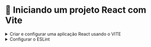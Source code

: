 # 📝 Iniciando um projeto React com Vite
  
<details>
    <summary>Criar e configurar uma aplicação React usando o VITE</summary>

- [ ] Criar o diretório do projeto;
- [ ] Instalar o react usando o Vite ``npm create vite@latest`` ;
      obs: entrar na pasta mas nao instalar as dependencias. so fazer isso depois de instalr o eslint
- [ ] Alterar a chave ``dev`` do arquivo ``package.json``  ;

    ```bash

    "scripts": {
      "dev": "vite --open",
      "build": "vite build",
    },
    ```

</details>

<details>
    <summary>Configurar o ESLint</summary>

- [ ] excluir o arquivo de configuração de lint criado pelo vite com o comando:

    ```bash
    rm .eslintrc.cjs
    ```
- [ ] Remover as dependências que foram instaladas pelo Vite.

    ```bash
    npm remove @typescript-eslint/eslint-plugin @typescript-eslint/parser eslint-plugin-react-hooks eslint-plugin-react-refresh
    ```
- [ ] instalar o pacote de regras de lint com o padrão da Trybe.

    ```bash
    npm i @trybe/eslint-config-frontend -D

    npx install-peerdeps --dev eslint-config-airbnb
    ```

- [ ] Criar o arquivo ``.eslintrc.json`` na raiz do projeto com o seguinte conteúdo.

    ```bash
    {
    "extends": ["airbnb", "airbnb/hooks", "plugin:@typescript-eslint/recommended"],
    "parser": "@typescript-eslint/parser",
    "plugins": ["@typescript-eslint"],
    "env": {
        "browser": true,
        "es2021": true
    },
    "rules": {
        "react/jsx-filename-extension": [1, { "extensions": [".jsx", ".tsx"] }],
        "import/no-extraneous-dependencies": ["error", { "devDependencies": true }]
    }
    }

    ```

- [ ] Editar o arquivo ``pakage.json`` adicionando o script para rodar o ESlint.

    ```bash
    //package.json
    ...
      "scripts": {
        ...
        "lint": "eslint -c .eslintrc.json . --ext .js,.jsx,.ts,.tsx"
        ...
      },
    ...
    ```

- [ ] Criar o arquivo de configuração do VSCode ``.vscode/settings.json`` na raiz do projeto.

    ```bash
    //.vscode/settings.json
    {
      "editor.formatOnSave": true,
      "editor.codeActionsOnSave": {
      "source.fixAll.eslint": true,
      "source.fixAll.stylelint": true,
  },
      "extensions.ignoreRecommendations": false,
  }
    ```
</details>
